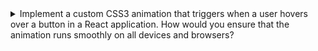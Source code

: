 <details>
  <summary>Implement a custom CSS3 animation that triggers when a user hovers over a button in a React application. How would you ensure that the animation runs smoothly on all devices and browsers?</summary>
  
  ### **1. Define the CSS Animation**

  First, you need to define the CSS animation that you want to apply to the button. You can define the animation using the **`@keyframes`** rule and apply it to the button using the **`animation`** property. Here's an example of a CSS animation that changes the background color of a button when a user hovers over it:

  ```css
  @keyframes changeColor {
    from { background-color: #ff0000; }
    to { background-color: #00ff00; }
  }

  button:hover {
    animation: changeColor 1s ease-in-out;
  }
  ```

  ### **2. Add the Animation to the Button Component**

  Once you've defined the CSS animation, you can add it to the button component in your React application. You can do this by adding the CSS class that contains the animation to the button's **`className`** attribute. Here's an example:

  ```jsx
  import React from 'react';
  import './Button.css';

  function Button() {
    return (
      <button className="animated-button">Hover Me</button>
    );
  }

  export default Button;
  ```

  ### **3. Test the Animation on Different Devices and Browsers**

  Testing the animation on different devices and browsers is critical to ensure that it runs smoothly and provides a consistent user experience. You can use various tools and techniques to test the animation, such as:

  - Browser Developer Tools: You can use the developer tools in popular browsers, such as Google Chrome and Mozilla Firefox, to test the animation and debug any issues that may arise. These tools allow you to inspect the DOM, modify the CSS, and simulate different devices and network conditions.
  - Device Emulators: You can use device emulators, such as the ones provided by the Android SDK and Xcode, to test the animation on different devices and operating systems. These emulators allow you to simulate various screen sizes, resolutions, and touch interactions.
  - Performance Profiling: You can use performance profiling tools, such as Lighthouse and WebPageTest, to measure the performance of the animation and identify any bottlenecks or optimizations that may be needed. These tools provide metrics such as page load time, rendering time, and frame rate.

  ### 4**.** Optimize the Animation for Performance

  Optimizing the animation for performance is critical to ensure that it runs smoothly on all devices and browsers. You can use various techniques to optimize the animation, such as:

  ### **Use Hardware Acceleration**

  You can use hardware acceleration, such as GPU rendering, to offload the animation processing to the device's hardware and improve performance. You can do this by applying the **`transform: translateZ(0)`** property to the animated element. This property triggers the browser's hardware acceleration, which can significantly improve the animation's performance.

  ```css
  .button:hover {
    transform: translateZ(0);
    animation: button-animation 1s ease-in-out;
  }
  ```

  ### **Use Prefixed Properties**

  You can use vendor-prefixed CSS properties, such as **`-webkit-animation`** and **`-moz-animation`**, to ensure that the animation runs smoothly on different browsers and versions. You can use tools such as Autoprefixer to automatically add vendor prefixes to your CSS.

  ```css
  .button:hover {
    -webkit-transform: translateZ(0);
    -webkit-animation: button-animation 1s ease-in-out;
    -moz-transform: translateZ(0);
    -moz-animation: button-animation 1s ease-in-out;
    transform: translateZ(0);
    animation: button-animation 1s ease-in-out;
  }
  ```

  ### **Use the Right Timing Function**

  You can use the right timing function, such as **`ease-in-out`** or **`cubic-bezier`**, to control the animation's speed and smoothness. The **`ease-in-out`** timing function starts the animation slowly, accelerates it in the middle, and then slows it down again at the end. The **`cubic-bezier`** timing function allows you to define a custom curve that controls the animation's speed and smoothness.

  ```css
  .button:hover {
    transform: translateZ(0);
    animation: button-animation 1s cubic-bezier(0.42, 0, 0.58, 1);
  }
  ```

  ### **Use the Right Duration**

  You can use the right duration, such as **`1s`** or **`500ms`**, to control the animation's length and speed. The duration should be long enough to allow the animation to complete smoothly, but not too long to avoid making the user wait.
</details>